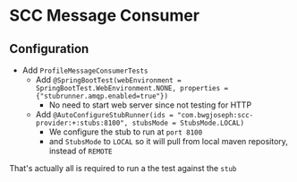 # SCC Message Consumer

## Configuration

- Add `ProfileMessageConsumerTests`
  - Add `@SpringBootTest(webEnvironment = SpringBootTest.WebEnvironment.NONE, properties = {"stubrunner.amqp.enabled=true"})`
    - No need to start web server since not testing for HTTP
  - Add `@AutoConfigureStubRunner(ids = "com.bwgjoseph:scc-provider:+:stubs:8100", stubsMode = StubsMode.LOCAL)`
    - We configure the stub to run at `port 8100`
    - and `StubsMode` to `LOCAL` so it will pull from local maven repository, instead of `REMOTE`

That's actually all is required to run a the test against the `stub`

